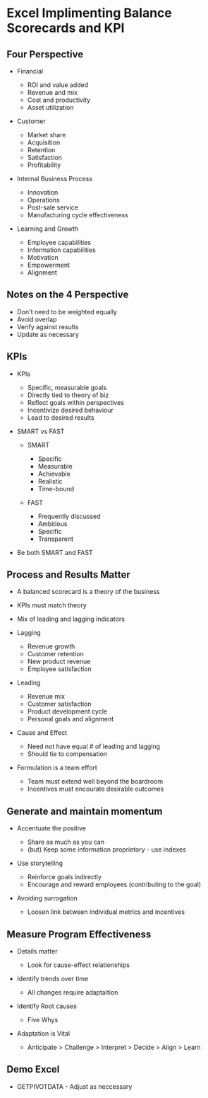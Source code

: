 # Excel Implimenting Balance Scorecards and KPI

## Four Perspective

* Financial
    * ROI and value added
    * Revenue and mix
    * Cost and productivity
    * Asset utilization

* Customer
    * Market share
    * Acquisition
    * Retention
    * Satisfaction
    * Profitability

* Internal Business Process
    * Innovation
    * Operations
    * Post-sale service
    * Manufacturing cycle effectiveness

* Learning and Growth
    * Employee capabilities
    * Information capabilities
    * Motivation
    * Empowerment
    * Alignment

## Notes on the 4 Perspective
* Don't need to be weighted equally
* Avoid overlap
* Verify against results
* Update as necessary

## KPIs
* KPIs
    * Specific, measurable goals
    * Directly tied to theory of biz
    * Reflect goals within perspectives
    * Incentivize desired behaviour
    * Lead to desired results

* SMART vs FAST
    * SMART
        - Specific
        - Measurable
        - Achievable
        - Realistic
        - Time-bound

    * FAST
        - Frequently discussed
        - Ambitious
        - Specific
        - Transparent

* Be both SMART and FAST

## Process and Results Matter

* A balanced scorecard is a theory of the business
* KPIs must match theory
* Mix of leading and lagging indicators

* Lagging
    - Revenue growth
    - Customer retention
    - New product revenue
    - Employee satisfaction

* Leading
    - Revenue mix
    - Customer satisfaction
    - Product development cycle
    - Personal goals and alignment

* Cause and Effect

    - Need not have equal # of leading and lagging
    - Should tie to compensation

* Formulation is a team effort
    - Team must extend well beyond the boardroom
    - Incentives must encourate desirable outcomes

## Generate and maintain momentum

* Accentuate the positive
    - Share as much as you can
    - (but) Keep some information proprietory - use indexes

* Use storytelling
    - Reinforce goals indirectly
    - Encourage and reward employees (contributing to the goal)

* Avoiding surrogation
    - Loosen link between individual metrics and incentives

## Measure Program Effectiveness
* Details matter
    - Look for cause-effect relationships

* Identify trends over time
    - All changes require adaptaition

* Identify Root causes
    - Five Whys

* Adaptation is Vital
    * Anticipate > Challenge > Interpret > Decide > Align > Learn

## Demo Excel

* GETPIVOTDATA - Adjust as neccessary



